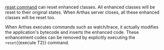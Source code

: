 [reset command](https://arthas.aliyun.com/en/doc/reset.html) can reset enhanced classes. All enhanced classes will be reset to their original states. When Arthas server closes, all these enhanced classes will be reset too.

When Arthas executes commands such as watch/trace, it actually modifies the application's bytecode and inserts the enhanced code. These enhancement codes can be removed by explicitly executing the `reset`{{execute T2}} command.
